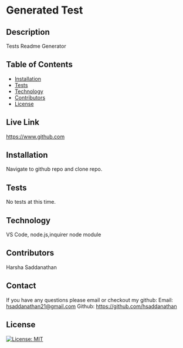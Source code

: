 # Generated Test
  
  ## Description
Tests Readme Generator

  ## Table of Contents
  
  * [Installation](#Installation)
  * [Tests](#Tests)
  * [Technology](#Technology)
  * [Contributors](#Contributors)
  * [License](#License)
  
  ## Live Link
  https://www.github.com

  ## Installation
  Navigate to github repo and clone repo.
  
  ## Tests
  No tests at this time.
  
  ## Technology
  VS Code, node.js,inquirer node module

  ## Contributors
  Harsha Saddanathan
  
  ## Contact
  If you have any questions please email or checkout my github:
  Email: hsaddanathan21@gmail.com
  Github: https://github.com/hsaddanathan

  ## License
  [![License: MIT](https://img.shields.io/badge/License-MIT-yellow.svg)](https://opensource.org/licenses/MIT)
